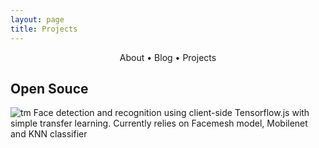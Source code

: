 ```yaml
---
layout: page
title: Projects
---
```


<section>
	<div style="text-align: center;">
		<span class="hlink" onclick="window.location='/whoami/about'">About</span> • 
		<span class="hlink" onclick="window.location='/whoami/blog'">Blog</span> • 
		<span class="hlink" onclick="window.location='/whoami/projects'">Projects</span>
	</div>
	<div></div>
</section>

## Open Souce

![tm](https://github.com/rakesh4real/face-recognition/blob/master/docs/teachable-machine.full.gif)
Face detection and recognition using client-side Tensorflow.js with simple transfer learning. Currently relies on Facemesh model, Mobilenet and KNN classifier